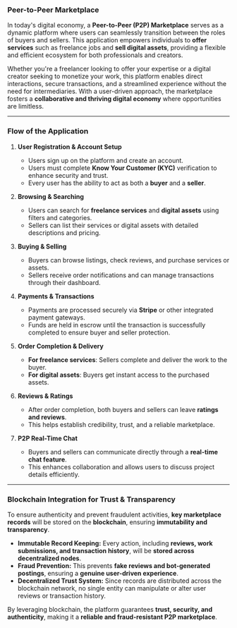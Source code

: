 ### **Peer-to-Peer Marketplace**

In today's digital economy, a **Peer-to-Peer (P2P) Marketplace** serves as a dynamic platform where users can seamlessly transition between the roles of buyers and sellers. This application empowers individuals to **offer services** such as freelance jobs and **sell digital assets**, providing a flexible and efficient ecosystem for both professionals and creators.

Whether you're a freelancer looking to offer your expertise or a digital creator seeking to monetize your work, this platform enables direct interactions, secure transactions, and a streamlined experience without the need for intermediaries. With a user-driven approach, the marketplace fosters a **collaborative and thriving digital economy** where opportunities are limitless.

---

### **Flow of the Application**

1. **User Registration & Account Setup**
    - Users sign up on the platform and create an account.
    - Users must complete **Know Your Customer (KYC)** verification to enhance security and trust.
    - Every user has the ability to act as both a **buyer** and a **seller**.

2. **Browsing & Searching**
    - Users can search for **freelance services** and **digital assets** using filters and categories.
    - Sellers can list their services or digital assets with detailed descriptions and pricing.

3. **Buying & Selling**
    - Buyers can browse listings, check reviews, and purchase services or assets.
    - Sellers receive order notifications and can manage transactions through their dashboard.

4. **Payments & Transactions**
    - Payments are processed securely via **Stripe** or other integrated payment gateways.
    - Funds are held in escrow until the transaction is successfully completed to ensure buyer and seller protection.

5. **Order Completion & Delivery**
    - **For freelance services**: Sellers complete and deliver the work to the buyer.
    - **For digital assets**: Buyers get instant access to the purchased assets.

6. **Reviews & Ratings**
    - After order completion, both buyers and sellers can leave **ratings and reviews**.
    - This helps establish credibility, trust, and a reliable marketplace.

7. **P2P Real-Time Chat**
    - Buyers and sellers can communicate directly through a **real-time chat feature**.
    - This enhances collaboration and allows users to discuss project details efficiently.

---

### **Blockchain Integration for Trust & Transparency**

To ensure authenticity and prevent fraudulent activities, **key marketplace records** will be stored on the **blockchain**, ensuring **immutability and transparency**.

- **Immutable Record Keeping:** Every action, including **reviews, work submissions, and transaction history**, will be **stored across decentralized nodes**.
- **Fraud Prevention:** This prevents **fake reviews and bot-generated postings**, ensuring a **genuine user-driven experience**.
- **Decentralized Trust System:** Since records are distributed across the blockchain network, no single entity can manipulate or alter user reviews or transaction history.

By leveraging blockchain, the platform guarantees **trust, security, and authenticity**, making it a **reliable and fraud-resistant P2P marketplace**.